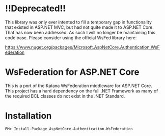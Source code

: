 # !!Deprecated!!

This library was only ever intented to fill a temporary gap in functionality that existed in ASP.NET MVC, but had not quite made it to ASP.NET Core. That has now been addressed. As such I will no longer be maintaining this code base. Please consider using the official WsFed library here:

https://www.nuget.org/packages/Microsoft.AspNetCore.Authentication.WsFederation

# WsFederation for ASP.NET Core

This is a port of the Katana WsFederation middleware for ASP.NET Core. This project has a hard dependency on the full .NET Framework as many of the required BCL classes do not exist in the .NET Standard.

# Installation

```
PM> Install-Package AspNetCore.Authentication.WsFederation
```
